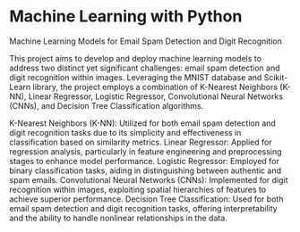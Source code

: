 # Machine Learning with Python
 Machine Learning Models for Email Spam Detection and Digit Recognition

This project aims to develop and deploy machine learning models to address two distinct yet significant challenges: email spam detection and digit recognition within images. Leveraging the MNIST database and Scikit-Learn library, the project employs a combination of K-Nearest Neighbors (K-NN), Linear Regressor, Logistic Regressor, Convolutional Neural Networks (CNNs), and Decision Tree Classification algorithms. 

K-Nearest Neighbors (K-NN): Utilized for both email spam detection and digit recognition tasks due to its simplicity and effectiveness in classification based on similarity metrics.
Linear Regressor: Applied for regression analysis, particularly in feature engineering and preprocessing stages to enhance model performance.
Logistic Regressor: Employed for binary classification tasks, aiding in distinguishing between authentic and spam emails.
Convolutional Neural Networks (CNNs): Implemented for digit recognition within images, exploiting spatial hierarchies of features to achieve superior performance.
Decision Tree Classification: Used for both email spam detection and digit recognition tasks, offering interpretability and the ability to handle nonlinear relationships in the data.

